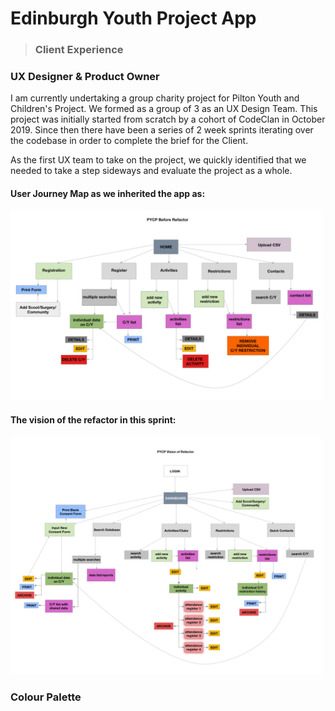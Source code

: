 # Edinburgh Youth Project App
  > ### Client Experience

### UX Designer & Product Owner

I am currently undertaking a group charity project for Pilton Youth and Children's Project. We formed as a group of 3 as an UX Design Team. This project was initially started from scratch by a cohort of CodeClan in October 2019. Since then there have been a series of 2 week sprints iterating over the codebase in order to complete the brief for the Client. 

As the first UX team to take on the project, we quickly identified that we needed to take a step sideways and evaluate the project as a whole.


#### User Journey Map as we inherited the app as:

<img src="./images/before-refactor-pycp.png" alt="Before refactor diagram" width="500" />




#### The vision of the refactor in this sprint:

<img src="./images/vision-refactor-pycp.png" alt="after refactor diagram" width="500" />


### Colour Palette



